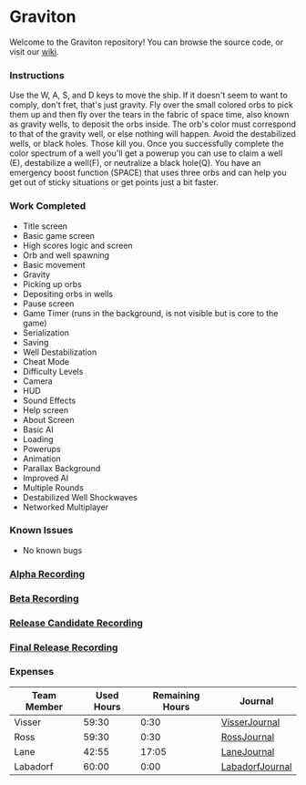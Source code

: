 # Graviton

Welcome to the Graviton repository! You can browse the source code, or visit our [wiki](https://github.com/cps-209-team-3/Graviton/wiki).
### Instructions
Use the W, A, S, and D keys to move the ship. If it doesn't seem to want to comply, don't fret, that's just gravity. Fly over the small colored orbs to pick them up and then fly over the tears in the fabric of space time, also known as gravity wells, to deposit the orbs inside. The orb's color must correspond to that of the gravity well, or else nothing will happen. Avoid the destabilized wells, or black holes. Those kill you. Once you successfully complete the color spectrum of a well you'll get a powerup you can use to claim a well (E), destabilize a well(F), or neutralize a black hole(Q). You have an emergency boost function (SPACE) that uses three orbs and can help you get out of sticky situations or get points just a bit faster.
### Work Completed
* Title screen
* Basic game screen
* High scores logic and screen
* Orb and well spawning
* Basic movement
* Gravity
* Picking up orbs
* Depositing orbs in wells
* Pause screen
* Game Timer (runs in the background, is not visible but is core to the game)
* Serialization
* Saving
* Well Destabilization
* Cheat Mode
* Difficulty Levels
* Camera
* HUD
* Sound Effects
* Help screen
* About Screen
* Basic AI
* Loading
* Powerups
* Animation
* Parallax Background
* Improved AI
* Multiple Rounds
* Destabilized Well Shockwaves
* Networked Multiplayer
### Known Issues
* No known bugs
### [Alpha Recording](https://youtu.be/3i9FIn4d9u4)
### [Beta Recording](https://youtu.be/3B5jn_T5dZQ)
### [Release Candidate Recording](https://youtu.be/n9GMMBYiqnI)
### [Final Release Recording](https://youtu.be/JVQDbF-y0eY)
### Expenses
Team Member | Used Hours | Remaining Hours | Journal
----------- | ---------- | --------------- | ------
Visser | 59:30 | 0:30 | [VisserJournal](https://github.com/cps-209-team-3/Graviton/wiki/VisserJournal)
Ross | 59:30 | 0:30 | [RossJournal](https://github.com/cps-209-team-3/Graviton/wiki/RossJournal)
Lane | 42:55 | 17:05 | [LaneJournal](https://github.com/cps-209-team-3/Graviton/wiki/LaneJournal)
Labadorf | 60:00 | 0:00 | [LabadorfJournal](https://github.com/cps-209-team-3/Graviton/wiki/LabadorfJournal)
